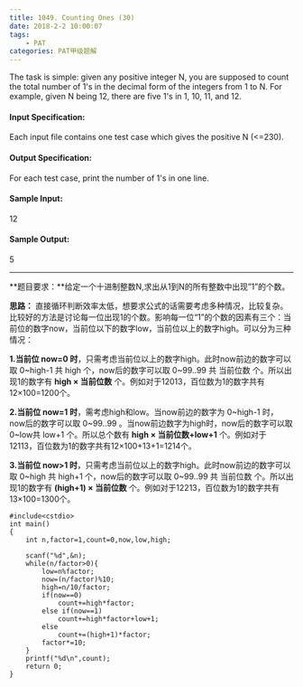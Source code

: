 ```yaml
---
title: 1049. Counting Ones (30)
date: 2018-2-2 10:00:07
tags: 
	- PAT
categories: PAT甲级题解
---
```


The task is simple: given any positive integer N, you are supposed to count the total number of 1's in the decimal form of the integers from 1 to N. For example, given N being 12, there are five 1's in 1, 10, 11, and 12.

#### Input Specification:

Each input file contains one test case which gives the positive N (<=230).

#### Output Specification:

For each test case, print the number of 1's in one line.

#### Sample Input:
12
#### Sample Output:
5
***
**题目要求：**给定一个十进制整数N,求出从1到N的所有整数中出现”1”的个数。

**思路：**
直接循环判断效率太低，想要求公式的话需要考虑多种情况，比较复杂。比较好的方法是讨论每一位出现1的个数。影响每一位“1”的个数的因素有三个：当前位的数字now，当前位以下的数字low，当前位以上的数字high。可以分为三种情况：

**1.当前位 now=0 时**，只需考虑当前位以上的数字high。此时now前边的数字可以取 0~high-1 共 high 个，now后的数字可以取 0~99..99 共 当前位数 个。所以出现1的数字有 **high &times; 当前位数** 个。例如对于12013，百位数为1的数字共有12&times;100=1200个。

**2.当前位 now=1 时**，需考虑high和low。当now前边的数字为 0~high-1 时，now后的数字可以取 0~99..99 。当now前边数字为high时，now后的数字可以取0~low共 low+1 个。所以总个数有 **high &times; 当前位数+low+1** 个。例如对于12113，百位数为1的数字共有12&times;100+13+1=1214个。

**3.当前位 now>1 时**，只需考虑当前位以上的数字high。此时now前边的数字可以取 0~high 共 high+1 个，now后的数字可以取 0~99..99 共 当前位数 个。所以出现1的数字有 **(high+1) &times; 当前位数** 个。例如对于12213，百位数为1的数字共有13&times;100=1300个。
```
#include<cstdio>
int main()
{
    int n,factor=1,count=0,now,low,high;

    scanf("%d",&n);
    while(n/factor>0){
        low=n%factor;
        now=(n/factor)%10;
        high=n/10/factor;
        if(now==0)
            count+=high*factor;
        else if(now==1)
            count+=high*factor+low+1;
        else
            count+=(high+1)*factor;
        factor*=10;
    }
    printf("%d\n",count);
    return 0;
}

```